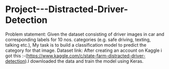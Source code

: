 # Project---Distracted-Driver-Detection
Problem statement: Given the dataset consisting of driver images in car and corresponding labels for 10 nos. categories (e.g. safe driving, texting, talking etc.), My task is to build a classification model to predict the category for that image. Dataset link: After creating an account on Kaggle i got this :-(https://www.kaggle.com/c/state-farm-distracted-driver-detection).I downloaded the data and train the model using Keras.
